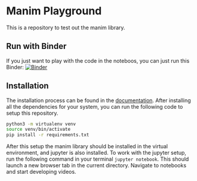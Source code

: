 # Manim Playground

This is a repository to test out the manim library.

## Run with Binder

If you just want to play with the code in the noteboos, you can just run this
Binder: [![Binder](https://mybinder.org/badge_logo.svg)](https://mybinder.org/v2/gh/cedricgeissmann/wfw-16.git/HEAD?filepath=notebooks)

## Installation

The installation process can be found in the
[documentation](https://www.manim.community/). After installing all the
dependencies for your system, you can run the following code to setup this
repository.

```bash
python3 -m virtualenv venv
source venv/bin/activate
pip install -r requirements.txt
```

After this setup the manim library should be installed in the virtual
environment, and jupyter is also installed. To work with the jupyter setup, run
the following command in your terminal `jupyter notebook`. This should launch a
new browser tab in the current directory. Navigate to notebooks and start
developing videos.

